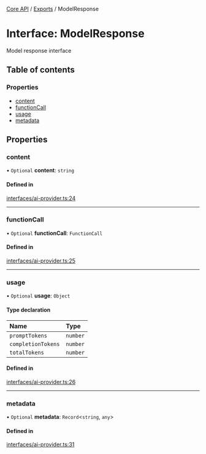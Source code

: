 <!-- 
 ⚠️  AUTO-GENERATED FILE - DO NOT EDIT MANUALLY
 This file is automatically generated by scripts/docs-generator.js
 To make changes, edit the source TypeScript files or update the generator script
-->

[Core API](../../) / [Exports](../modules) / ModelResponse

# Interface: ModelResponse

Model response interface

## Table of contents

### Properties

- [content](ModelResponse#content)
- [functionCall](ModelResponse#functioncall)
- [usage](ModelResponse#usage)
- [metadata](ModelResponse#metadata)

## Properties

### content

• `Optional` **content**: `string`

#### Defined in

[interfaces/ai-provider.ts:24](https://github.com/woojubb/robota/blob/8d56176726b5cbc3c1257c839c6ee08ce5478dc7/packages/core/src/interfaces/ai-provider.ts#L24)

___

### functionCall

• `Optional` **functionCall**: `FunctionCall`

#### Defined in

[interfaces/ai-provider.ts:25](https://github.com/woojubb/robota/blob/8d56176726b5cbc3c1257c839c6ee08ce5478dc7/packages/core/src/interfaces/ai-provider.ts#L25)

___

### usage

• `Optional` **usage**: `Object`

#### Type declaration

| Name | Type |
| :------ | :------ |
| `promptTokens` | `number` |
| `completionTokens` | `number` |
| `totalTokens` | `number` |

#### Defined in

[interfaces/ai-provider.ts:26](https://github.com/woojubb/robota/blob/8d56176726b5cbc3c1257c839c6ee08ce5478dc7/packages/core/src/interfaces/ai-provider.ts#L26)

___

### metadata

• `Optional` **metadata**: `Record`\<`string`, `any`\>

#### Defined in

[interfaces/ai-provider.ts:31](https://github.com/woojubb/robota/blob/8d56176726b5cbc3c1257c839c6ee08ce5478dc7/packages/core/src/interfaces/ai-provider.ts#L31)
